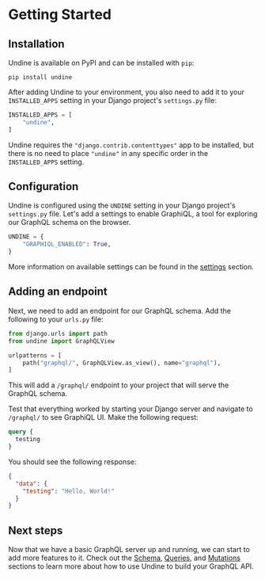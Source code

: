 # Getting Started

## Installation

Undine is available on PyPI and can be installed with `pip`:

```shell
pip install undine
```

After adding Undine to your environment, you also need to add it to your
`INSTALLED_APPS` setting in your Django project's `settings.py` file:

```python
INSTALLED_APPS = [
    "undine",
]
```

Undine requires the `"django.contrib.contenttypes"` app to be installed,
but there is no need to place `"undine"` in any specific order in the `INSTALLED_APPS` setting.

## Configuration

Undine is configured using the `UNDINE` setting in your Django project's `settings.py` file.
Let's add a settings to enable GraphiQL, a tool for exploring our GraphQL schema on the browser.

```python
UNDINE = {
    "GRAPHIQL_ENABLED": True,
}
```

More information on available settings can be found in the [settings](settings.md) section.

## Adding an endpoint

Next, we need to add an endpoint for our GraphQL schema. Add the following to your `urls.py` file:

```python
from django.urls import path
from undine import GraphQLView

urlpatterns = [
    path("graphql/", GraphQLView.as_view(), name="graphql"),
]
```

This will add a `/graphql/` endpoint to your project that will serve the GraphQL schema.

Test that everything worked by starting your Django server and navigate to `/graphql/` to see GraphiQL UI.
Make the following request:

```graphql
query {
  testing
}
```

You should see the following response:

```json
{
  "data": {
    "testing": "Hello, World!"
  }
}
```

## Next steps

Now that we have a basic GraphQL server up and running, we can start to add more features to it.
Check out the [Schema](schema.md), [Queries](queries.md), and [Mutations](mutations.md)  sections
to learn more about how to use Undine to build your GraphQL API.
